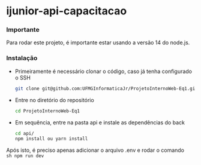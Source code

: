 # ijunior-api-capacitacao
### Importante
Para rodar este projeto, é importante estar usando a versão 14 do node.js.

### Instalação
 - Primeiramente é necessário clonar o código, caso já tenha configurado o SSH
   ```sh
   git clone git@github.com:UFMGInformaticaJr/ProjetoInternoWeb-Eq1.git
   ```
 - Entre no diretório do repositório 
    ```sh
    cd ProjetoInternoWeb-Eq1
    ```
 - Em sequência, entre na pasta api e instale as dependências do back
    ```sh
    cd api/
    npm install ou yarn install
    ```
Após isto, é preciso apenas adicionar o arquivo .env e rodar o comando     
    ```sh
    npm run dev
    ```

